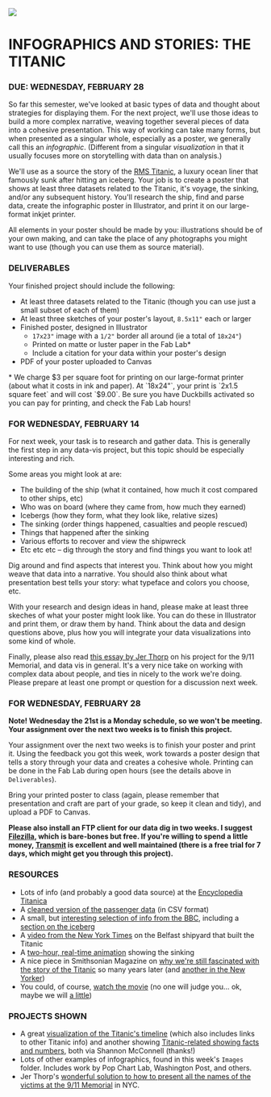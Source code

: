 ![](https://raw.githubusercontent.com/jeffThompson/DataVisualization/master/Images/Week04_InfographicsAndStorytelling/TitanicInCobhHarbour_1912.jpg)

INFOGRAPHICS AND STORIES: THE TITANIC
====

### DUE: WEDNESDAY, FEBRUARY 28  

So far this semester, we've looked at basic types of data and thought about strategies for displaying them. For the next project, we'll use those ideas to build a more complex narrative, weaving together several pieces of data into a cohesive presentation. This way of working can take many forms, but when presented as a singular whole, especially as a poster, we generally call this an *infographic*. (Different from a singular *visualization* in that it usually focuses more on storytelling with data than on analysis.)

We'll use as a source the story of the [RMS Titanic](https://en.wikipedia.org/wiki/RMS_Titanic), a luxury ocean liner that famously sunk after hitting an iceberg. Your job is to create a poster that shows at least three datasets related to the Titanic, it's voyage, the sinking, and/or any subsequent history. You'll research the ship, find and parse data, create the infographic poster in Illustrator, and print it on our large-format inkjet printer.

All elements in your poster should be made by you: illustrations should be of your own making, and can take the place of any photographs you might want to use (though you can use them as source material).

### DELIVERABLES  
Your finished project should include the following:

* At least three datasets related to the Titanic (though you can use just a small subset of each of them)  
* At least three sketches of your poster's layout, `8.5x11"` each or larger  
* Finished poster, designed in Illustrator  
  * `17x23"` image with a `1/2"` border all around (ie a total of `18x24"`)  
  * Printed on matte or luster paper in the Fab Lab*  
  * Include a citation for your data within your poster's design  
* PDF of your poster uploaded to Canvas  

\* We charge $3 per square foot for printing on our large-format printer (about what it costs in ink and paper). At `18x24"`, your print is `2x1.5 square feet` and will cost `$9.00`. Be sure you have Duckbills activated so you can pay for printing, and check the Fab Lab hours!

### FOR WEDNESDAY, FEBRUARY 14  
For next week, your task is to research and gather data. This is generally the first step in any data-vis project, but this topic should be especially interesting and rich.

Some areas you might look at are:  
* The building of the ship (what it contained, how much it cost compared to other ships, etc)  
* Who was on board (where they came from, how much they earned)  
* Icebergs (how they form, what they look like, relative sizes)  
* The sinking (order things happened, casualties and people rescued)  
* Things that happened after the sinking  
* Various efforts to recover and view the shipwreck  
* Etc etc etc – dig through the story and find things you want to look at!  

Dig around and find aspects that interest you. Think about how you might weave that data into a narrative. You should also think about what presentation best tells your story: what typeface and colors you choose, etc.

With your research and design ideas in hand, please make at least three skeches of what your poster might look like. You can do these in Illustrator and print them, or draw them by hand. Think about the data and design questions above, plus how you will integrate your data visualizations into some kind of whole.

Finally, please also read [this essay by Jer Thorp](https://hackernoon.com/you-say-data-i-say-system-54e84aa7a421) on his project for the 9/11 Memorial, and data vis in general. It's a very nice take on working with complex data about people, and ties in nicely to the work we're doing. Please prepare at least one prompt or question for a discussion next week.

### FOR WEDNESDAY, FEBRUARY 28  
**Note! Wednesday the 21st is a Monday schedule, so we won't be meeting. Your assignment over the next two weeks is to finish this project.**

Your assignment over the next two weeks is to finish your poster and print it. Using the feedback you got this week, work towards a poster design that tells a story through your data and creates a cohesive whole. Printing can be done in the Fab Lab during open hours (see the details above in `Deliverables`).

Bring your printed poster to class (again, please remember that presentation and craft are part of your grade, so keep it clean and tidy), and upload a PDF to Canvas.

**Please also install an FTP client for our data dig in two weeks. I suggest [Filezilla](https://filezilla-project.org/), which is bare-bones but free. If you're willing to spend a little money, [Transmit](https://panic.com/transmit/#download) is excellent and well maintained (there is a free trial for 7 days, which might get you through this project).**

### RESOURCES  

* Lots of info (and probably a good data source) at the [Encyclopedia Titanica](https://www.encyclopedia-titanica.org/)  
* A [cleaned version of the passenger data](http://web.stanford.edu/class/archive/cs/cs109/cs109.1166/problem12.html) (in CSV format)  
* A small, but [interesting selection of info from the BBC](http://www.bbc.co.uk/history/titanic), including a [section on the iceberg](http://www.bbc.co.uk/history/topics/iceberg_sank_titanic)  
* A [video from the New York Times](https://www.nytimes.com/video/movies/100000004393441/titanic-a-legend-born-in-belfast.html?rref=collection%2Ftimestopic%2FTitanic) on the Belfast shipyard that built the Titanic  
* A [two-hour, real-time animation](https://www.youtube.com/watch?v=rs9w5bgtJC8) showing the sinking  
* A nice piece in Smithsonian Magazine on [why we're still fascinated with the story of the Titanic](https://www.smithsonianmag.com/history/why-the-titanic-still-fascinates-us-98137822/) so many years later (and [another in the New Yorker](https://www.newyorker.com/magazine/2012/04/16/unsinkable-3))  
* You could, of course, [watch the movie](https://thepiratebay.org/torrent/7108477/Titanic_(1997)_720p_HDTV_x264-_1.07GB_-YIFY) (no one will judge you... ok, maybe we will [a little](https://giphy.com/gifs/titanic-wine-76IGroXQrfTQk/fullscreen))  

### PROJECTS SHOWN  

* A great [visualization of the Titanic's timeline](https://discovernorthernireland.com/things-to-do/attractions/titanic/titanic-sailing-route-map/) (which also includes links to other Titanic info) and another showing [Titanic-related showing facts and numbers](https://www.behance.net/gallery/56303391/The-Titanic-Facts-and-numbers), both via Shannon McConnell (thanks!)  
* Lots of other examples of infographics, found in this week's `Images` folder. Includes work by Pop Chart Lab, Washington Post, and others.  
* Jer Thorp's [wonderful solution to how to present all the names of the victims at the 9/11 Memorial](http://blog.blprnt.com/blog/blprnt/all-the-names) in NYC.  

